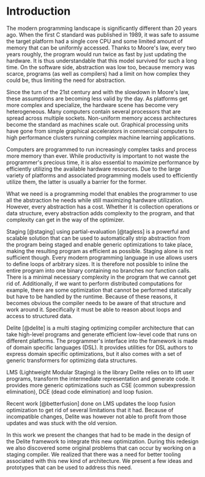 # Introduction

The modern programming landscape is significantly different than 20 years ago. When the first C standard was published in 1989, it was safe to assume the target platform had a single core CPU and some limited amount of memory that can be uniformly accessed. Thanks to Moore's law, every two years roughly, the program would run twice as fast by just updating the hardware. It is thus understandable that this model survived for such a long time. On the software side, abstraction was low too, because memory was scarce, programs (as well as compilers) had a limit on how complex they could be, thus limiting the need for abstraction.

Since the turn of the 21st century and with the slowdown in Moore's law, these assumptions are becoming less valid by the day. As  platforms get more complex and specialize, the hardware scene has become very heterogeneous. Many computers contain several processors that are spread across multiple sockets. Non-uniform memory access architectures become the standard as machines scale out. Graphical processing units have gone from simple graphical accelerators in commercial computers to high performance clusters running complex machine learning applications.

Computers are programmed to run increasingly complex tasks and process more memory than ever. While productivity is important to not waste the programmer's precious time, it is also essential to maximize performance by efficiently utilizing the available hardware resources. Due to the large variety of platforms and associated programming models used to efficiently utilize them, the latter is usually a barrier for the former.

What we need is a programming model that enables the programmer to use all the abstraction he needs while still maximizing hardware utilization. However, every abstraction has a cost. Whether it is collection operations or data structure, every abstraction adds complexity to the program, and that complexity can get in the way of the optimizer.

Staging [@staging] using partial-evaluation [@tagless] is a powerful and scalable solution that can be used to automatically strip abstraction from the program being staged and enable generic optimizations to take place, making the resulting program as efficient as possible. Staging alone is not sufficient though. Every modern programming language in use allows users to define loops of arbitrary sizes. It is therefore not possible to inline the entire program into one binary containing no branches nor function calls. There is a minimal necessary complexity in the program that we cannot get rid of. Additionally, if we want to perform distributed computations for example, there are some optimization that cannot be performed statically but have to be handled by the runtime. Because of these reasons, it becomes obvious the compiler needs to be aware of that structure and work around it. Specifically it must be able to reason about loops and access to structured data.

Delite [@delite] is a multi staging optimizing compiler architecture that can take high-level programs and generate efficient low-level code that runs on different platforms. The programmer's interface into the framework is made of domain specific languages (DSL). It provides utilities for DSL authors to express domain specific optimizations, but it also comes with a set of generic transformers for optimizing data structures.

LMS (Lightweight Modular Staging) is the library Delite relies on to lift user programs, transform the intermediate representation and generate code. It provides more generic optimizations such as CSE (common subexpression elimination), DCE (dead code elimination) and loop fusion.

Recent work [@betterfusion] done on LMS updates the loop fusion optimization to get rid of several limitations that it had. Because of incompatible changes, Delite was however not able to profit from those updates and was stuck with the old version.

In this work we present the changes that had to be made in the design of the Delite framework to integrate this new optimization. During this redesign we also discovered some original problems that can occur by working on a staging compiler. We realized that there was a need for better tooling associated with this new kind of architecture. We present a few ideas and prototypes that can be used to address this need.
